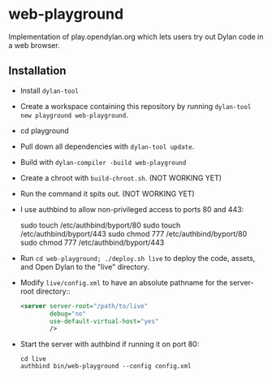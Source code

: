 # web-playground

Implementation of play.opendylan.org which lets users try out Dylan code in a
web browser.

## Installation

* Install `dylan-tool`
* Create a workspace containing this repository by running `dylan-tool new playground web-playground`.
* cd playground
* Pull down all dependencies with `dylan-tool update`.
* Build with `dylan-compiler -build web-playground`
* Create a chroot with `build-chroot.sh`.  (NOT WORKING YET)
* Run the command it spits out.  (NOT WORKING YET)
* I use authbind to allow non-privileged access to ports 80 and 443:

    sudo touch /etc/authbind/byport/80
    sudo touch /etc/authbind/byport/443
    sudo chmod 777 /etc/authbind/byport/80
    sudo chmod 777 /etc/authbind/byport/443

* Run `cd web-playground; ./deploy.sh live` to deploy the code, assets, and
  Open Dylan to the "live" directory.

* Modify `live/config.xml` to have an absolute pathname for the server-root
  directory::

  ```xml
  <server server-root="/path/to/live"
          debug="no"
          use-default-virtual-host="yes"
          />
  ```

* Start the server with authbind if running it on port 80:

  ```shell
  cd live
  authbind bin/web-playground --config config.xml
  ```
